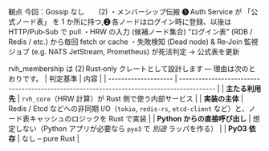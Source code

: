 観点	今回：Gossip なし　　(2)
・メンバーシップ伝搬	❶ Auth Service が 「公式ノード表」 を 1 か所に持つ,❷ 各ノードはログイン時に登録、以後は HTTP/Pub‑Sub で pull
・HRW の入力 (候補ノード集合)	“ログイン表” (RDB / Redis / etc.) から毎回 fetch or cache
・失敗検知 (Dead node) & Re‑Join	監視ジョブ (e.g. NATS JetStream, Prometheus) が死活判定 → 公式表を更新

rvh_membership は (2) Rust‑only クレートとして設計します — 理由は次のとおりです。
| 判定基準                 | 内容                                                                                        |
| -------------------- | ----------------------------------------------------------------------------------------- |
| **主たる利用先**           | `rvh_core`（HRW 計算）が Rust 側で使う内部サービス                                                       |
| **実装の主体**            | Redis / Etcd などへの非同期 I/O（`tokio`, `redis‑rs`, `etcd-client` など）と、ノード表キャッシュのロジックを Rust で実装 |
| **Python からの直接呼び出し** | 想定しない（Python アプリが必要なら `pyo3` で *別途* ラッパを作る）                                               |
| **PyO3 依存**          | なし – pure Rust                                                                            |
